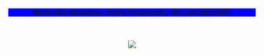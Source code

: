 <h4><p align="center" style="background-color:blue">Work with databases.  Entity Framework, SQL and ADO.NET</p></h4>
</br>
<p align="center">
<img src="https://i-msdn.sec.s-msft.com/dynimg/IC423396.png">
</p>
